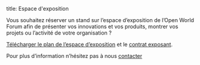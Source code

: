 title: Espace d'exposition

Vous souhaitez réserver un stand sur l’espace d’exposition de l’Open World Forum afin de présenter vos innovations et vos produits, montrer vos projets ou l’activité de votre organisation ?

[Télécharger le plan de l’espace d’exposition](/static/Documents/OWF_PlanExpo.pdf) et le [contrat exposant](/static/Documents/ParticipationContract_OWF2013.pdf).

Pour plus d’information n’hésitez pas à nous [contacter][2]

[2]: mailto:participation%40openworldforum.org
